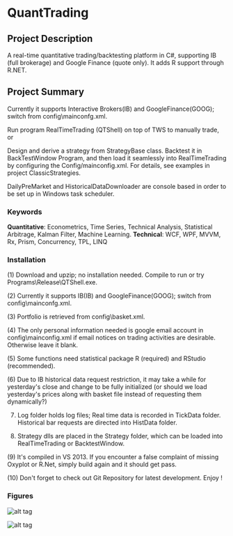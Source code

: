 QuantTrading
============

## Project Description
A real-time quantitative trading/backtesting platform in C#, supporting IB (full brokerage) and Google Finance (quote only). It adds R support through R.NET.

## Project Summary
Currently it supports Interactive Brokers(IB) and GoogleFinance(GOOG); switch from config\mainconfg.xml.

Run program RealTimeTrading (QTShell) on top of TWS to manually trade, or

Design and derive a strategy from StrategyBase class. Backtest it in BackTestWindow Program, and then load it seamlessly into RealTimeTrading by configuring the Config/mainconfig.xml. For details, see examples in project ClassicStrategies.

DailyPreMarket and HistoricalDataDownloader are console based in order to be set up in Windows task scheduler.

### Keywords
<b>Quantitative</b>: Econometrics, Time Series, Technical Analysis, Statistical Arbitrage, Kalman Filter, Machine Learning.
<b>Technical</b>: WCF, WPF, MVVM, Rx, Prism, Concurrency, TPL, LINQ

### Installation
(1) Download and upzip; no installation needed. Compile to run or try Programs\Release\QTShell.exe.

(2) Currently it supports IB(IB) and GoogleFinance(GOOG); switch from config\mainconfg.xml.

(3) Portfolio is retrieved from config\basket.xml.

(4) The only personal information needed is google email account in config\mainconfig.xml if email notices on trading activities are desirable. Otherwise leave it blank.

(5) Some functions need statistical package R (required) and RStudio (recommended).

(6) Due to IB historical data request restriction, it may take a while for yesterday's close and change to be fully initialized (or should we load yesterday's prices along with basket file instead of requesting them dynamically?)

7) Log folder holds log files; Real time data is recorded in TickData folder. Historical bar requests are directed into HistData folder.

8) Strategy dlls are placed in the Strategy folder, which can be loaded into RealTimeTrading or BacktestWindow.

(9) It's compiled in VS 2013. If you encounter a false complaint of missing Oxyplot or R.Net, simply build again and it should get pass. 

(10) Don't forget to check out Git Repository for latest development. Enjoy !

### Figures
![alt tag](https://letian78.files.wordpress.com/2014/10/goog1.png)

![alt tag](https://letian78.files.wordpress.com/2015/03/multithreading.png)
